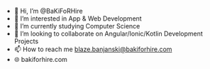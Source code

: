 - 👋 Hi, I’m @BaKiFoRHire
- 👀 I’m interested in App & Web Development
- 🌱 I’m currently studying Computer Science
- 💞️ I’m looking to collaborate on Angular/Ionic/Kotlin Development Projects
- 📫 How to reach me blaze.banjanski@bakiforhire.com
- 🌐 bakiforhire.com
